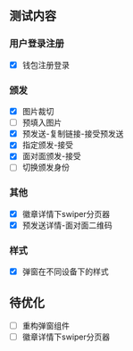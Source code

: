 ## 测试内容
### 用户登录注册
- [X] 钱包注册登录
### 颁发
- [X] 图片裁切
- [ ] 预填入图片
- [X] 预发送-复制链接-接受预发送
- [X] 指定颁发-接受
- [X] 面对面颁发-接受
- [ ] 切换颁发身份
### 其他
- [X] 徽章详情下swiper分页器
- [X] 预发送详情-面对面二维码
### 样式
- [X] 弹窗在不同设备下的样式

## 待优化
- [ ] 重构弹窗组件
- [ ] 徽章详情下swiper分页器
